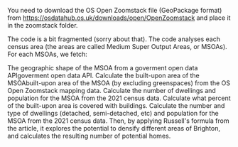 You need to download the OS Open Zoomstack file (GeoPackage format) from https://osdatahub.os.uk/downloads/open/OpenZoomstack and place it in the zoomstack folder. 

The code is a bit fragmented (sorry about that). The code analyses each census area (the areas are called Medium Super Output Areas, or MSOAs). For each MSOAs, we fetch:

The geographic shape of the MSOA from a goverment open data APIgoverment open data API.
Calculate the built-upon area of the MSOAbuilt-upon area of the MSOA (by excluding greenspaces) from the OS Open Zoomstack mapping data.
Calculate the number of dwellings and population for the MSOA from the 2021 census data.
Calculate what percent of the built-upon area is covered with buildings.
Calculate the number and type of dwellings (detached, semi-detached, etc) and population for the MSOA from the 2021 census data.
Then, by applying Russell's formula from the article, it explores the potential to densify different areas of Brighton, and calculates the resulting number of potential homes.

